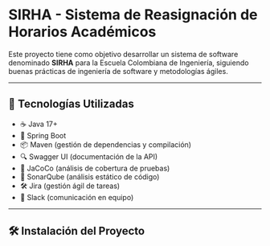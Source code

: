 # SIRHA - Sistema de Reasignación de Horarios Académicos

Este proyecto tiene como objetivo desarrollar un sistema de software denominado **SIRHA** para la Escuela Colombiana de Ingeniería, siguiendo buenas prácticas de ingeniería de software y metodologías ágiles.

---

## 🚀 Tecnologías Utilizadas

- ☕ Java 17+
- 🌱 Spring Boot
- 📦 Maven (gestión de dependencias y compilación)
- 🔍 Swagger UI (documentación de la API)
- 🧪 JaCoCo (análisis de cobertura de pruebas)
- 🧠 SonarQube (análisis estático de código)
- 🛠️ Jira (gestión ágil de tareas)
- 💬 Slack (comunicación en equipo)

---

## 🛠️ Instalación del Proyecto


